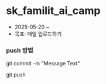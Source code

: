 # sk_familit_ai_camp
- 2025-05-20 ~ 
- 목표: 매일 업로드하기

### push 방법

git commit -m "Message Text"

git push
